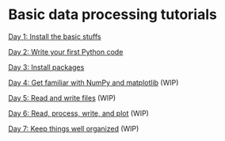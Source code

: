 # Basic data processing tutorials

[Day 1: Install the basic stuffs](day1.md)

[Day 2: Write your first Python code](day2.md)

[Day 3: Install packages](day3.md)

[Day 4: Get familiar with NumPy and matplotlib](day4.md) (WIP)

[Day 5: Read and write files](day5.md) (WIP)

[Day 6: Read, process, write, and plot](day6.md) (WIP)

[Day 7: Keep things well organized](day7.md) (WIP)